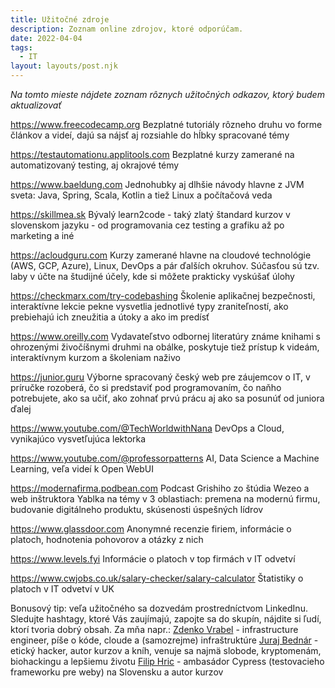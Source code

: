 ```yaml
---
title: Užitočné zdroje
description: Zoznam online zdrojov, ktoré odporúčam.
date: 2022-04-04
tags:
  - IT
layout: layouts/post.njk
---
```


*Na tomto mieste nájdete zoznam rôznych užitočných odkazov, ktorý budem aktualizovať*

https://www.freecodecamp.org Bezplatné tutoriály rôzneho druhu vo forme článkov a videí, dajú sa nájsť aj rozsiahle do hĺbky spracované témy

https://testautomationu.applitools.com Bezplatné kurzy zamerané na automatizovaný testing, aj okrajové témy

https://www.baeldung.com Jednohubky aj dlhšie návody hlavne z JVM sveta: Java, Spring, Scala, Kotlin a tiež Linux a počítačová veda

https://skillmea.sk Bývalý learn2code - taký zlatý štandard kurzov v slovenskom jazyku - od programovania cez testing a grafiku až po marketing a iné

https://acloudguru.com Kurzy zamerané hlavne na cloudové technológie (AWS, GCP, Azure), Linux, DevOps a pár ďalších okruhov. Súčasťou sú tzv. laby v účte na študijné účely, kde si môžete prakticky vyskúšať úlohy

https://checkmarx.com/try-codebashing Školenie aplikačnej bezpečnosti, interaktívne lekcie pekne vysvetlia jednotlivé typy zraniteľností, ako prebiehajú ich zneužitia a útoky a ako im predísť

https://www.oreilly.com Vydavateľstvo odbornej literatúry známe knihami s ohrozenými živočíšnymi druhmi na obálke, poskytuje tiež prístup k videám, interaktívnym kurzom a školeniam naživo

https://junior.guru Výborne spracovaný český web pre záujemcov o IT, v príručke rozoberá, čo si predstaviť pod programovaním, čo naňho potrebujete, ako sa učiť, ako zohnať prvú prácu aj ako sa posunúť od juniora ďalej

https://www.youtube.com/@TechWorldwithNana DevOps a Cloud, vynikajúco vysvetľujúca lektorka

https://www.youtube.com/@professorpatterns AI, Data Science a Machine Learning, veľa videí k Open WebUI

https://modernafirma.podbean.com Podcast Grishiho zo štúdia Wezeo a web inštruktora Yablka na témy v 3 oblastiach: premena na modernú firmu, budovanie digitálneho produktu, skúsenosti úspešných lídrov

https://www.glassdoor.com Anonymné recenzie firiem, informácie o platoch, hodnotenia pohovorov a otázky z nich

https://www.levels.fyi Informácie o platoch v top firmách v IT odvetví

https://www.cwjobs.co.uk/salary-checker/salary-calculator Štatistiky o platoch v IT odvetví v UK

Bonusový tip: veľa užitočného sa dozvedám prostredníctvom LinkedInu. Sledujte hashtagy, ktoré Vás zaujímajú, zapojte sa do skupín, nájdite si ľudí, ktorí tvoria dobrý obsah. Za mňa napr.:
[Zdenko Vrabel](https://sk.linkedin.com/in/zdenkovrabel) - infrastructure engineer, píše o kóde, cloude a (samozrejme) infraštruktúre
[Juraj Bednár](https://sk.linkedin.com/in/jbednar) - etický hacker, autor kurzov a kníh, venuje sa najmä slobode, kryptomenám, biohackingu a lepšiemu životu
[Filip Hric](https://sk.linkedin.com/in/filip-hric-11a5b1126) - ambasádor Cypress (testovacieho frameworku pre weby) na Slovensku a autor kurzov
